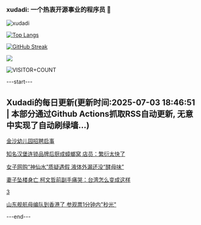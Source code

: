 ### xudadi: 一个热衷开源事业的程序员 👋

![xudadi](https://github-readme-stats-git-masterorgs-github-readme-stats-team.vercel.app/api?username=xudadi)

[![Top Langs](https://github-readme-stats.vercel.app/api/top-langs/?username=xudadi)](https://github.com/anuraghazra/github-readme-stats)

[![GitHub Streak](https://streak-stats.demolab.com?user=xudadi&locale=zh_Hans)](https://git.io/streak-stats)

![](https://raw.githubusercontent.com/xudadi/xudadi/main/assets/github-contribution-grid-snake.svg)

![VISITOR+COUNT](https://komarev.com/ghpvc/?username=xudadi&label=VISITOR+COUNT)


---start---

## Xudadi的每日更新(更新时间:2025-07-03 18:46:51 | 本部分通过Github Actions抓取RSS自动更新, 无意中实现了自动刷绿墙...)

[金沙幼儿园招聘启事](https://www.gongkaoleida.com/article/2488329)

[知名汉堡连锁品牌后厨成蟑螂窝 店员：繁衍太快了](https://m.163.com/news/article/K3HQS6SF0512B07B.html)

[女子网购“神仙水”质疑遇假 液体外漏还没“酵母味”](https://m.163.com/news/article/K3HQ36E805561G0D.html)

[妻子坠楼身亡 柯文哲前副手痛哭：台湾怎么变成这样](https://m.163.com/news/article/K3HOR14C0001899O.html)

[3](https://m.163.com/touch/news/sub/domestic)

[山东舰航母编队到香港了 参观票1分钟内"秒光"](https://m.163.com/news/article/K3HK00A205504DPG.html)

---end---
